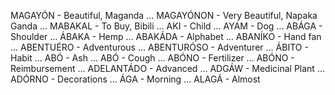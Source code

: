 MAGAYÓN - Beautiful, Maganda
...
MAGAYÓNON - Very Beautiful, Napaka Ganda
...
MABAKAL - To Buy, Bibili
...
AKI - Child
...
AYAM - Dog
...
ABÁGA - Shoulder
...
ÁBAKA - Hemp
...
ABAKÁDA - Alphabet
...
ABANÍKO - Hand fan
...
ABENTUÉRO - Adventurous
...
ABENTURÓSO - Adventurer
...
ÁBITO - Habit
...
ABÓ - Ash
...
ABÓ - Cough
...
ABÓNO - Fertilizer
...
ABÓNO - Reimbursement
...
ADELANTÁDO - Advanced
...
ADGÁW - Medicinal Plant
...
ADÓRNO - Decorations
...
ÁGA - Morning
...
ALAGÁ - Almost